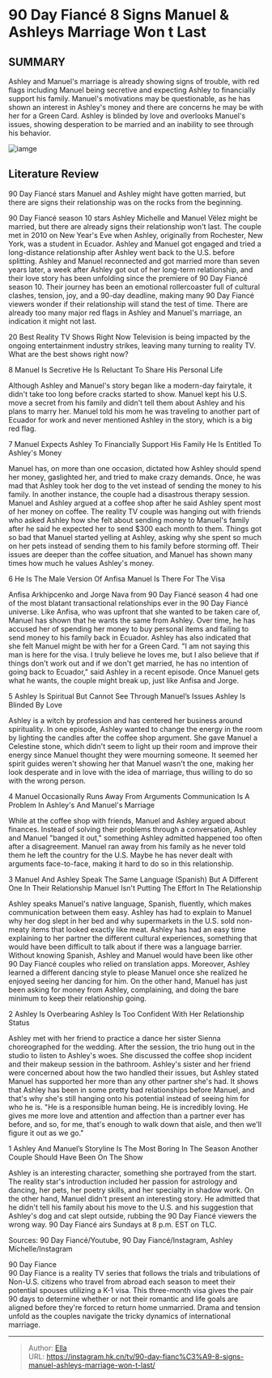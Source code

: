 # 90 Day Fiancé 8 Signs Manuel &amp; Ashleys Marriage Won t Last


## SUMMARY 


 Ashley and Manuel&#39;s marriage is already showing signs of trouble, with red flags including Manuel being secretive and expecting Ashley to financially support his family. 
 Manuel&#39;s motivations may be questionable, as he has shown an interest in Ashley&#39;s money and there are concerns he may be with her for a Green Card. 
 Ashley is blinded by love and overlooks Manuel&#39;s issues, showing desperation to be married and an inability to see through his behavior. 

![iamge](https://static1.srcdn.com/wordpress/wp-content/uploads/2024/01/90-day-fiance-_-8-signs-manuel-ashley-s-marriage-won-t-last.jpg)

## Literature Review

90 Day Fiancé stars Manuel and Ashley might have gotten married, but there are signs their relationship was on the rocks from the beginning.




90 Day Fiancé season 10 stars Ashley Michelle and Manuel Vëlez might be married, but there are already signs their relationship won&#39;t last. The couple met in 2010 on New Year&#39;s Eve when Ashley, originally from Rochester, New York, was a student in Ecuador. Ashley and Manuel got engaged and tried a long-distance relationship after Ashley went back to the U.S. before splitting.
Ashley and Manuel reconnected and got married more than seven years later, a week after Ashley got out of her long-term relationship, and their love story has been unfolding since the premiere of 90 Day Fiancé season 10. Their journey has been an emotional rollercoaster full of cultural clashes, tension, joy, and a 90-day deadline, making many 90 Day Fiancé viewers wonder if their relationship will stand the test of time. There are already too many major red flags in Ashley and Manuel&#39;s marriage, an indication it might not last.
            
 
 20 Best Reality TV Shows Right Now 
Television is being impacted by the ongoing entertainment industry strikes, leaving many turning to reality TV. What are the best shows right now?












 








 8  Manuel Is Secretive 
He Is Reluctant To Share His Personal Life
        

Although Ashley and Manuel&#39;s story began like a modern-day fairytale, it didn&#39;t take too long before cracks started to show. Manuel kept his U.S. move a secret from his family and didn&#39;t tell them about Ashley and his plans to marry her. Manuel told his mom he was traveling to another part of Ecuador for work and never mentioned Ashley in the story, which is a big red flag.





 7  Manuel Expects Ashley To Financially Support His Family 
He Is Entitled To Ashley&#39;s Money


Manuel has, on more than one occasion, dictated how Ashley should spend her money, gaslighted her, and tried to make crazy demands. Once, he was mad that Ashley took her dog to the vet instead of sending the money to his family. In another instance, the couple had a disastrous therapy session. Manuel and Ashley argued at a coffee shop after he said Ashley spent most of her money on coffee.
The reality TV couple was hanging out with friends who asked Ashley how she felt about sending money to Manuel&#39;s family after he said he expected her to send $300 each month to them. Things got so bad that Manuel started yelling at Ashley, asking why she spent so much on her pets instead of sending them to his family before storming off. Their issues are deeper than the coffee situation, and Manuel has shown many times how much he values Ashley&#39;s money.





 6  He Is The Male Version Of Anfisa 
Manuel Is There For The Visa


 







Anfisa Arkhipcenko and Jorge Nava from 90 Day Fiancé season 4 had one of the most blatant transactional relationships ever in the 90 Day Fiancé universe. Like Anfisa, who was upfront that she wanted to be taken care of, Manuel has shown that he wants the same from Ashley. Over time, he has accused her of spending her money to buy personal items and failing to send money to his family back in Ecuador.
Ashley has also indicated that she felt Manuel might be with her for a Green Card. &#34;I am not saying this man is here for the visa. I truly believe he loves me, but I also believe that if things don&#39;t work out and if we don&#39;t get married, he has no intention of going back to Ecuador,&#34; said Ashley in a recent episode. Once Manuel gets what he wants, the couple might break up, just like Anfisa and Jorge.





 5  Ashley Is Spiritual But Cannot See Through Manuel’s Issues 
Ashley Is Blinded By Love


 







Ashley is a witch by profession and has centered her business around spirituality. In one episode, Ashley wanted to change the energy in the room by lighting the candles after the coffee shop argument. She gave Manuel a Celestine stone, which didn&#39;t seem to light up their room and improve their energy since Manuel thought they were mourning someone. It seemed her spirit guides weren&#39;t showing her that Manuel wasn&#39;t the one, making her look desperate and in love with the idea of marriage, thus willing to do so with the wrong person.





 4  Manuel Occasionally Runs Away From Arguments 
Communication Is A Problem In Ashley&#39;s And Manuel&#39;s Marriage


While at the coffee shop with friends, Manuel and Ashley argued about finances. Instead of solving their problems through a conversation, Ashley and Manuel &#34;banged it out,&#34; something Ashley admitted happened too often after a disagreement. Manuel ran away from his family as he never told them he left the country for the U.S. Maybe he has never dealt with arguments face-to-face, making it hard to do so in this relationship.





 3  Manuel And Ashley Speak The Same Language (Spanish) But A Different One In Their Relationship 
Manuel Isn&#39;t Putting The Effort In The Relationship
        

Ashley speaks Manuel&#39;s native language, Spanish, fluently, which makes communication between them easy. Ashley has had to explain to Manuel why her dog slept in her bed and why supermarkets in the U.S. sold non-meaty items that looked exactly like meat. Ashley has had an easy time explaining to her partner the different cultural experiences, something that would have been difficult to talk about if there was a language barrier.
Without knowing Spanish, Ashley and Manuel would have been like other 90 Day Fiancé couples who relied on translation apps. Moreover, Ashley learned a different dancing style to please Manuel once she realized he enjoyed seeing her dancing for him. On the other hand, Manuel has just been asking for money from Ashley, complaining, and doing the bare minimum to keep their relationship going.





 2  Ashley Is Overbearing 
Ashley Is Too Confident With Her Relationship Status
        

Ashley met with her friend to practice a dance her sister Sienna choreographed for the wedding. After the session, the trio hung out in the studio to listen to Ashley&#39;s woes. She discussed the coffee shop incident and their makeup session in the bathroom. Ashley&#39;s sister and her friend were concerned about how the two handled their issues, but Ashley stated Manuel has supported her more than any other partner she&#39;s had. It shows that Ashley has been in some pretty bad relationships before Manuel, and that&#39;s why she&#39;s still hanging onto his potential instead of seeing him for who he is.
&#34;He is a responsible human being. He is incredibly loving. He gives me more love and attention and affection than a partner ever has before, and so, for me, that&#39;s enough to walk down that aisle, and then we&#39;ll figure it out as we go.&#34;







 1  Ashley And Manuel’s Storyline Is The Most Boring In The Season 
Another Couple Should Have Been On The Show


Ashley is an interesting character, something she portrayed from the start. The reality star&#39;s introduction included her passion for astrology and dancing, her pets, her poetry skills, and her specialty in shadow work. On the other hand, Manuel didn&#39;t present an interesting story. He admitted that he didn&#39;t tell his family about his move to the U.S. and his suggestion that Ashley&#39;s dog and cat slept outside, rubbing the 90 Day Fiancé viewers the wrong way.
90 Day Fiancé airs Sundays at 8 p.m. EST on TLC.


Sources: 90 Day Fiancé/Youtube, 90 Day Fiancé/Instagram, Ashley Michelle/Instagram
        


  90 Day Fiance  
90 Day Fiance is a reality TV series that follows the trials and tribulations of Non-U.S. citizens who travel from abroad each season to meet their potential spouses utilizing a K-1 visa. This three-month visa gives the pair 90 days to determine whether or not their romantic and life goals are aligned before they&#39;re forced to return home unmarried. Drama and tension unfold as the couples navigate the tricky dynamics of international marriage.




---

> Author: [Ella](https://instagram.hk.cn/)  
> URL: https://instagram.hk.cn/tv/90-day-fianc%C3%A9-8-signs-manuel-ashleys-marriage-won-t-last/  

